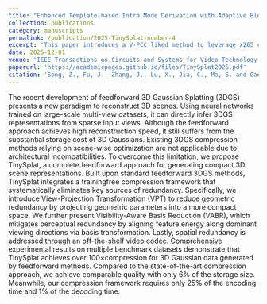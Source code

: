```yaml
---
title: "Enhanced Template-based Intra Mode Derivation with Adaptive Block Vector Replacement"
collection: publications
category: manuscripts
permalink: /publication/2025-TinySplat-number-4
excerpt: 'This paper introduces a V-PCC liked method to leverage x265 codec compress 3DGS-based data.'
date: 2025-12-01
venue: 'IEEE Transactions on Circuits and Systems for Video Technology (*Under Review*)'
paperurl: 'https://academicpages.github.io/files/TinySplat2025.pdf'
citation: 'Song, Z., Fu, J., Zhang, J., Lu, X., Jia, C., Ma, S. and Gao, W., 2025. TinySplat: Feedforward Approach for Generating Compact 3D Scene Representation. arXiv preprint arXiv:2506.09479.'
---
```

The recent development of feedforward 3D Gaussian Splatting (3DGS) presents a new paradigm to reconstruct 3D scenes. Using neural networks trained on large-scale multi-view datasets, it can directly infer 3DGS representations from sparse input views. Although the feedforward approach achieves high reconstruction speed, it still suffers from the substantial storage cost of 3D Gaussians. Existing 3DGS compression methods relying on scene-wise optimization are not applicable due to architectural incompatibilities. To overcome this limitation, we propose TinySplat, a complete feedforward approach for generating compact 3D scene representations. Built upon standard feedforward 3DGS methods, TinySplat integrates a trainingfree compression framework that systematically eliminates key sources of redundancy. Specifically, we introduce View-Projection Transformation (VPT) to reduce geometric redundancy by projecting geometric parameters into a more compact space. We further present Visibility-Aware Basis Reduction (VABR), which mitigates perceptual redundancy by aligning feature energy along dominant viewing directions via basis transformation. Lastly, spatial redundancy is addressed through an off-the-shelf video codec. Comprehensive experimental results on multiple benchmark datasets demonstrate that TinySplat achieves over 100×compression for 3D Gaussian data generated by feedforward methods. Compared to the state-of-the-art compression approach, we achieve comparable quality with only 6% of the storage size. Meanwhile, our compression framework requires only 25% of the encoding time and 1% of the decoding time.
